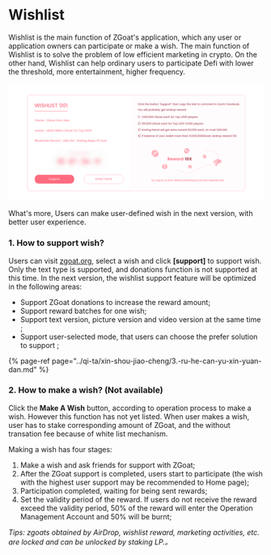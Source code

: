 # Wishlist

Wishlist is the main function of ZGoat's application, which any user or application owners can participate or make a wish. The main function of Wishlist is to solve the problem of low efficient marketing in crypto. On the other hand, Wishlist can help ordinary users to participate Defi with lower the threshold, more entertainment, higher frequency. 

![](../.gitbook/assets/zgoat-yu-le-hua-ji-xin-yuan-dan-.png)

What's more, Users can make user-defined wish in the next version, with better user experience.



### 1. How to support wish? <a id="Oqrhn"></a>

Users can visit [zgoat.org](http://zgoat.org), select a wish and click **\[support\]** to support wish. Only the text type is supported, and donations function is not supported at this time. In the next version, the wishlist support feature will be optimized in the following areas:

* Support ZGoat donations to increase the reward amount;
* Support reward batches for one wish;
* Support text version, picture version and video version at the same time ;
* Support user-selected mode, that users can choose the prefer solution to support ;

{% page-ref page="../qi-ta/xin-shou-jiao-cheng/3.-ru-he-can-yu-xin-yuan-dan.md" %}



### 2. How to make a wish? \(Not available\) <a id="2-ru-he-fa-bu-xin-yuan-zan-wei-kai-fang"></a>

Click the **Make A Wish** button, according to operation process to make a wish. However this function has  not yet listed. When user makes a wish, user has to stake corresponding amount of ZGoat, and the without transation fee because of white list mechanism.

Making a wish has four stages:

1. Make a wish and ask friends for support with ZGoat;
2. After the ZGoat support is completed, users start to participate \(the wish with the highest user support may be recommended to Home page\);
3. Participation completed, waiting for being sent rewards;
4. Set the validity period of the reward. If users do not receive the reward exceed the validity period, 50% of the reward will enter the Operation Management Account and 50% will be burnt;

_Tips: zgoats obtained by AirDrop, wishlist reward, marketing activities, etc. are locked and can be unlocked by staking LP.。_[  
](https://doc.zgoat.org/chan-pin-ji-gui-hua/chan-pin-zong-lan)

